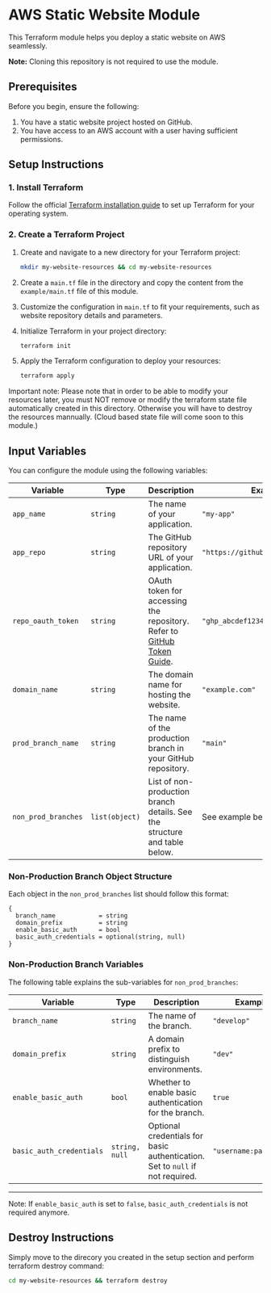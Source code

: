 
# AWS Static Website Module

This Terraform module helps you deploy a static website on AWS seamlessly.

**Note:** Cloning this repository is not required to use the module.

## Prerequisites

Before you begin, ensure the following:

1. You have a static website project hosted on GitHub.
2. You have access to an AWS account with a user having sufficient permissions.

## Setup Instructions

### 1. Install Terraform

Follow the official [Terraform installation guide](https://developer.hashicorp.com/terraform/tutorials/aws-get-started/install-cli) to set up Terraform for your operating system.

### 2. Create a Terraform Project

1. Create and navigate to a new directory for your Terraform project:
   ```bash
   mkdir my-website-resources && cd my-website-resources
   ```

2. Create a `main.tf` file in the directory and copy the content from the `example/main.tf` file of this module.

3. Customize the configuration in `main.tf` to fit your requirements, such as website repository details and parameters.

4. Initialize Terraform in your project directory:
   ```bash
   terraform init
   ```

5. Apply the Terraform configuration to deploy your resources:
   ```bash
   terraform apply
   ```

Important note: Please note that in order to be able to modify your resources later, you must NOT remove or modify the terraform state file automatically created in this directory. Otherwise you will have to destroy the resources mannually. (Cloud based state file will come soon to this module.)

## Input Variables

You can configure the module using the following variables:

| Variable               | Type            | Description                                                                                      | Example                                      |
|------------------------|-----------------|--------------------------------------------------------------------------------------------------|----------------------------------------------|
| `app_name`             | `string`       | The name of your application.                                                                   | `"my-app"`                                   |
| `app_repo`             | `string`       | The GitHub repository URL of your application.                                                  | `"https://github.com/example/app"`           |
| `repo_oauth_token`     | `string`       | OAuth token for accessing the repository. Refer to [GitHub Token Guide](https://docs.github.com/en/authentication/keeping-your-account-and-data-secure/managing-your-personal-access-tokens). | `"ghp_abcdef1234567890"`                     |
| `domain_name`          | `string`       | The domain name for hosting the website.                                                        | `"example.com"`                              |
| `prod_branch_name`     | `string`       | The name of the production branch in your GitHub repository.                                     | `"main"`                                     |
| `non_prod_branches`    | `list(object)` | List of non-production branch details. See the structure and table below.                       | See example below.                           |

### Non-Production Branch Object Structure

Each object in the `non_prod_branches` list should follow this format:

```hcl
{
  branch_name            = string       
  domain_prefix          = string       
  enable_basic_auth      = bool         
  basic_auth_credentials = optional(string, null)
}
```

### Non-Production Branch Variables

The following table explains the sub-variables for `non_prod_branches`:

| Variable                 | Type            | Description                                                                                   | Example           |
|--------------------------|-----------------|-----------------------------------------------------------------------------------------------|-------------------|
| `branch_name`            | `string`       | The name of the branch.                                                                       | `"develop"`   |
| `domain_prefix`          | `string`       | A domain prefix to distinguish environments.                                                  | `"dev"`       |
| `enable_basic_auth`      | `bool`         | Whether to enable basic authentication for the branch.                                        | `true`            |
| `basic_auth_credentials` | `string, null` | Optional credentials for basic authentication. Set to `null` if not required.                | `"username:password"` |

---

Note: If `enable_basic_auth` is set to `false`,  `basic_auth_credentials` is not required anymore.

## Destroy Instructions
Simply move to the direcory you created in the setup section and perform terraform destroy command:

```bash
cd my-website-resources && terraform destroy
```